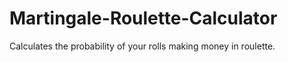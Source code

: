 # Martingale-Roulette-Calculator
Calculates the probability of your rolls making money in roulette.
